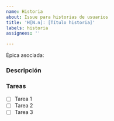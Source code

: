 ```yaml
---
name: Historia
about: Issue para historias de usuarios
title: 'H[N.n]: [Título historia]'
labels: historia
assignees: ''

---
```


Épica asociada: 

### Descripción

### Tareas

- [ ] Tarea 1
- [ ] Tarea 2
- [ ] Tarea 3
